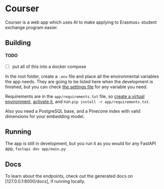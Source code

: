 # Courser

Courser is a web app which uses AI to make applying to Erasmus+ student exchange program easier.

## Building

#### TODO

- [ ] put all of this into a docker compose

In the root folder, create a `.env` file and place all the environmental variables the app needs. They are going to be listed here when the development is finished, but you can check [the settings file](./app/core/settings.py) for any variable you need.

Requirements are in the `app/requirements.txt` file, so [create a virtual environment](https://fastapi.tiangolo.com/virtual-environments/#create-a-virtual-environment), [activate it](https://fastapi.tiangolo.com/virtual-environments/#activate-the-virtual-environment), and run `pip install -r app/requirements.txt`.

Also you need a PostgreSQL base, and a Pinecone index with valid dimensions for your embedding model.

## Running

The app is still in development, but you run it as you would for any FastAPI app, `fastapi dev app/main.py`

## Docs

To learn about the endpoints, check out the generated docs on [127.0.0.1:8000/docs], if running locally.
